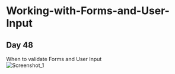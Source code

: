 # Working-with-Forms-and-User-Input  
## Day 48  
When to validate Forms and User Input  
![Screenshot_1](https://user-images.githubusercontent.com/90603989/178304784-9cefb10d-1607-4af6-ab28-40d80dda7a8e.png)

